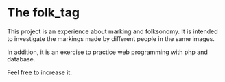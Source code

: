 # The folk_tag

This project is an experience about marking and folksonomy. It is intended to investigate the markings made by different people in the same images.

In addition, it is an exercise to practice web programming with php and database.

Feel free to increase it.
